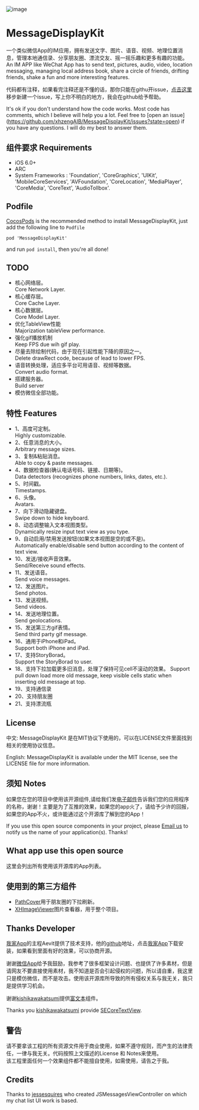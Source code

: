 ![image](https://github.com/xhzengAIB/LearnEnglish/raw/master/Screenshots/MessageDisplayKit.gif)

MessageDisplayKit
=================
一个类似微信App的IM应用，拥有发送文字、图片、语音、视频、地理位置消息，管理本地通信录、分享朋友圈、漂流交友、摇一摇乐趣和更多有趣的功能。                                
An IM APP like WeChat App has to send text, pictures, audio, video, location messaging, managing local address book, share a circle of friends, drifting friends, shake a fun and more interesting features.                                 

代码都有注释，如果看完注释还是不懂的话，那你只能在githu开issue，[点击这里](https://github.com/xhzengAIB/MessageDisplayKit/issues?state=open)移步新建一个issue，写上你不明白的地方，我会在github给予帮助。                        

It's ok if you don't understand how the code works. Most code has comments, which I believe will help you a lot. Feel free to [open an issue] (https://github.com/xhzengAIB/MessageDisplayKit/issues?state=open) if you have any questions. I will do my best to answer them.

## 组件要求                                        Requirements

* iOS 6.0+ 
* ARC
* System Frameworks : 'Foundation', 'CoreGraphics', 'UIKit', 'MobileCoreServices', 'AVFoundation', 'CoreLocation', 'MediaPlayer', 'CoreMedia', 'CoreText', 'AudioTollbox'.

## Podfile

[CocosPods](http://cocosPods.org) is the recommended method to install MessageDisplayKit, just add the following line to `Podfile`

```
pod 'MessageDisplayKit'
```

and run `pod install`, then you're all done!

## TODO
* 核心网络层。                                 
Core Network Layer.                                    
* 核心缓存层。                                    
Core Cache Layer.                              
* 核心数据层。                              
Core Model Layer.
* 优化TableView性能                                 
Majorization tableView performance.  
* 强化gif播放机制                                 
Keep FPS due wih gif play.
* 尽量去除绘制代码，由于现在引起性能下降的原因之一。                            
Delete drawRect code, because of lead to lower FPS. 
* 语音转换处理，适应多平台可用语音、视频等数据。                             
Convert audio format.
* 搭建服务器。                                
Build server 
* 模仿微信全部功能。

## 特性 Features 

* 1、高度可定制。                                     
Highly customizable.                           
* 2、任意消息的大小。                                   
Arbitrary message sizes.                           
* 3、复制&粘贴消息。                       
Able to copy & paste messages.                           
* 4、数据检查器(确认电话号码、链接、日期等)。           
Data detectors (recognizes phone numbers, links, dates, etc.).                           
* 5、时间戳。                                           
Timestamps.                           
* 6、头像。                                             
Avatars.                           
* 7、向下滑动隐藏键盘。                                 
Swipe down to hide keyboard.                           
* 8、动态调整输入文本视图类型。                         
Dynamically resize input text view as you type.                           
* 9、自动启用/禁用发送按钮(如果文本视图是空的或不是)。                             
Automatically enable/disable send button according to the content of text view.                           
* 10、发送/接收声音效果。                           
Send/Receive sound effects.                           
* 11、发送语音。                           
Send voice messages.                           
* 12、发送图片。                           
Send photos.                           
* 13、发送视频。                           
Send videos.                           
* 14、发送地理位置。                           
Send geolocations.                           
* 15、发送第三方gif表情。                           
Send third party gif message.                           
* 16、通用于iPhone和iPad。                               
Support both iPhone and iPad.                            
* 17、支持StoryBorad。                              
Support the StoryBorad to user.                              
* 18、支持下拉加载更多旧消息，处理了保持可见cell不滚动的效果。
Support pull down load more old message, keep visible cells static when inserting old message at top.
* 19、支持通信录
* 20、支持朋友圈
* 21、支持漂流瓶

## License

中文: MessageDisplayKit 是在MIT协议下使用的，可以在LICENSE文件里面找到相关的使用协议信息。

English: MessageDisplayKit is available under the MIT license, see the LICENSE file for more information.     


## 须知       Notes
如果您在您的项目中使用该开源组件,请给我们发[电子邮件](mailto:xhzengAIB@gmail.com?subject=From%20GitHub%20MessageDisplayKit)告诉我们您的应用程序的名称，谢谢！主要是为了互推的效果，如果您的app火了，请给予少许的回报，如果您的App不火，或许能通过这个开源库了解到您的App！            
                           
If you use this open source components in your project, please [Email us](mailto:xhzengAIB@gmail.com?subject=From%20GitHub%20MessageDisplayKit) to notify us the name of your application(s). Thanks!

## What app use this open source
这里会列出所有使用该开源库的App列表。

## 使用到的第三方组件
* [PathCover](https://github.com/JackTeam/PathCover)用于朋友圈的下拉刷新。
* [XHImageViewer](https://github.com/JackTeam/XHImageViewer)图片查看器，用于整个项目。

## Thanks Developer
[我家App](https://itunes.apple.com/us/app/wo-jia-jia-ting-quan-si-mi/id538285014?mt=8)的主程Aevit提供了技术支持，他的[github](https://github.com/Aevit)地址，点击[我家App](https://itunes.apple.com/us/app/wo-jia-jia-ting-quan-si-mi/id538285014?mt=8)下载安装，如果看到里面有好的效果，可以协商开源。

谢谢[微信App](https://itunes.apple.com/cn/app/wei-xin/id414478124?mt=8)给予我鼓励，我参考了很多框架设计问题、也提供了许多素材，但是请网友不要直接使用素材，我不知道是否会引起侵权的问题，所以请自重，我这里只是模仿微信，而不是攻击。使用该开源库所导致的所有侵权关系与我无关，我只是提供学习机会。                                         

谢谢[kishikawakatsumi](https://github.com/kishikawakatsumi)提供[富文本](https://github.com/kishikawakatsumi/SECoreTextView)组件。      

Thanks you [kishikawakatsumi](https://github.com/kishikawakatsumi) provide [SECoreTextView](https://github.com/kishikawakatsumi/SECoreTextView).                              

## 警告
请不要拿该工程的所有资源文件用于商业使用，如果不遵守规则，而产生的法律责任，一律与我无关。代码按照上文描述的License 和 Notes来使用。                              
该工程里面任何一个效果组件都不能擅自使用，如需使用，请告之于我。

## Credits
Thanks to [jessesquires](https://github.com/jessesquires/MessagesTableViewController) who created JSMessagesViewController on which my chat list UI work is based.                             

